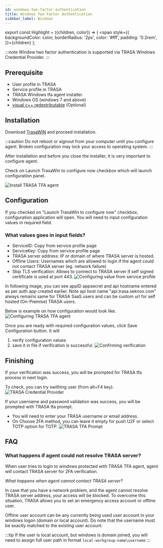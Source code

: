 ```yaml
---
id: windows-two-factor-authentication
title: Windows Two Factor Authentication
sidebar_label: Windows
---
```


export const Highlight = ({children, color}) => ( <span style={{
      backgroundColor: color,
      borderRadius: '2px',
      color: '#fff',
      padding: '0.2rem',
    }}>{children}</span> );

:::note
Window two factor authentication is supported via TRASA Windows Credential Provider.
:::

## Prerequisite

- User profile in TRASA
- Service profile in TRASA
- TRASA Windows tfa agent installer.
- Windows OS (windows 7 and above)
- [visual c++ redestributable](https://aka.ms/vs/15/release/vc_redist.x64.exe) (Optional)

## Installation

Download [TrasaWIN](https://storage.googleapis.com/trasa-public-download-assets/trasaWIN/TRASA-TFA-20-04.msi) and proceed installation.

:::caution
Do not reboot or signout from your computer until you configure agent.
Broken configuration may lock your access to operating system.
:::

After installation and before you close the installer, it is very important to configure agent.

Check on <Highlight color="#1877F2">Launch TrasaWIn to configure now</Highlight> checkbox which will launch configuration panel.

![Install TRASA TFA agent](/img/docs/tfa/windows/install-trasa-win-tfa.png 'Install TRASA TFA agent')

## Configuration

If you checked on "Launch TrasaWIn to configure now" checkbox, configuration application will open. You will need to input configuration values in required field.

### What values goes in input fields?

- ServiceID: Copy from service profile page
- ServiceKey: Copy from service profile page
- TRASA server address: IP or domain of where TRASA server is hosted.
- Offline Users: Usernames which are allowed to login if the agent could not contact TRASA server (eg. network failure)
- Skip TLS verification: Allows to connect to TRASA server if self signed certificate is used at port 443.
  ![Configuring value from service profile](/img/docs/tfa/windows/config-from-trasa.png 'Configuring TRASA TFA agent')

In following image, you can see appID appsecret and api hostname entered as per auth app created earlier. Note api host name "api.trasa.seknox.com" always remains same for TRASA SaaS users and can be custom url for self hosted (On-Premise) TRASA users.

Below is example on how configuration would look like.
![Configuring TRASA TFA agent](/img/docs/tfa/windows/configure-trasawin-tfa.png 'Configuring TRASA TFA agent')

Once you are ready with required configuration values, click <Highlight color="#1877F2">Save Configuration</Highlight> button.
It will

1. verify configuration values
2. save it in file if verification is successful.
   ![Confirming verification](/img/docs/tfa/windows/check-config.png 'Confirming verification')

## Finishing

If your verification was success, you will be prompted for TRASA tfa process in next login.

To check, you can try swithing user (from alt+F4 key).
![TRASA Credential Provider](/img/docs/tfa/windows/trasa-credprov.png 'TRASA Credential Provider')

If your username and password validation was success, you will be prompted with TRASA tfa prompt.

- You will need to enter your TRASA username or email address.
- On Choose 2FA method, you can leave it empty for push U2F or select TOTP option for TOTP.
  ![TRASA TFA Prompt](/img/docs/tfa/windows/trasa-tfa-prompt.png 'TRASA TFA Prompt')

## FAQ

### What happens if agent could not resolve TRASA server?

When user tries to login to windows protected with TRASA TFA agent, agent will contact TRASA server for 2FA verification.

_What happens when agent cannot contact TRASA server?_

In case that you have a network problem, and the agent cannot resolve TRASA server address, your access will be blocked. To overcome this situation, TRASA allows you to set an emergency access account or offline user.

Offline user account can be any currently being used user account in your windows logon (domain or local account). Do note that the username must be exactly matched to the existing user account.

:::tip
If the user is local account, but windows is domain joined, you will need to assign full user path in format
`local-workgroup-name\username`
:::
